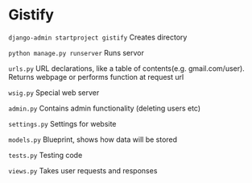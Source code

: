 # Gistify

```django-admin startproject gistify``` 
Creates directory

```python manage.py runserver``` 
Runs servor

```urls.py```
URL declarations, like a table of contents(e.g. gmail.com/user). Returns webpage or performs function at request url

```wsig.py```
Special web server

```admin.py```
Contains admin functionality (deleting users etc)

```settings.py```
Settings for website

```models.py```
Blueprint, shows how data will be stored

```tests.py```
Testing code

```views.py```
Takes user requests and responses

